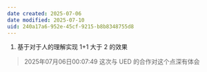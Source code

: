 ```yaml
---
date created: 2025-07-06
date modified: 2025-07-10
uid: 240a17a6-952e-45cf-9215-b8b8348755d8
---
```

1. 基于对于人的理解实现 1+1 大于 2 的效果


> 2025年07月06日00:07:49 这次与 UED 的合作对这个点深有体会
